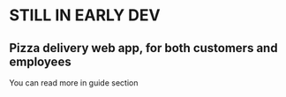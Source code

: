 # STILL IN EARLY DEV
## Pizza delivery web app, for both customers and employees
You can read more in guide section
